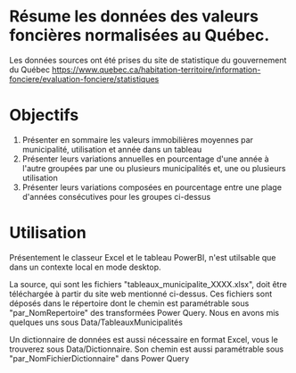 # Résume les données des valeurs foncières normalisées au Québec.

Les données sources ont été prises du site de statistique du gouvernement du Québec https://www.quebec.ca/habitation-territoire/information-fonciere/evaluation-fonciere/statistiques

# Objectifs 
1. Présenter en sommaire les valeurs immobilières moyennes par municipalité, utilisation et année dans un tableau 
2. Présenter leurs variations annuelles en pourcentage d'une année à l'autre groupées par une ou plusieurs municipalités et, une ou plusieurs utilisation
3. Présenter leurs variations composées en pourcentage entre une plage d'années consécutives pour les groupes ci-dessus

# Utilisation
Présentement le classeur Excel et le tableau PowerBI, n'est utilsable que dans un contexte local en mode desktop. 

La source, qui sont les fichiers "tableaux_municipalite_XXXX.xlsx", doit être téléchargée à partir du site web mentionné ci-dessus. Ces fichiers sont déposés dans le répertoire dont le chemin est paramétrable sous "par_NomRepertoire" des transformées Power Query. Nous en avons mis quelques uns sous Data/TableauxMunicipalités 

Un dictionnaire de données est aussi nécessaire en format Excel, vous le trouverez sous Data/Dictionnaire. Son chemin est aussi paramétrable sous "par_NomFichierDictionnaire" dans Power Query
